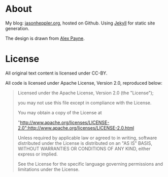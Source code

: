 # About

My blog: [jasonheppler.org](www.jasonheppler.org), hosted on Github. Using [Jekyll](http://github.com/mojombo/jekyll/tree/master) for static site generation.

The design is drawn from [Alex Payne](http://al3x.net/). 

# License

All original text content is licensed under CC-BY.

All code is licensed under Apache License, Version 2.0, reproduced below:

> Licensed under the Apache License, Version 2.0 (the "License");
> 
> you may not use this file except in compliance with the License.
> 
> You may obtain a copy of the License at
> 
> "http://www.apache.org/licenses/LICENSE-2.0":http://www.apache.org/licenses/LICENSE-2.0.html
> 
> Unless required by applicable law or agreed to in writing, software
distributed under the License is distributed on an "AS IS" BASIS,
WITHOUT WARRANTIES OR CONDITIONS OF ANY KIND, either express or implied.
> 
> See the License for the specific language governing permissions and
limitations under the License.